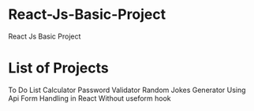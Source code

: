 # React-Js-Basic-Project
React Js Basic Project


# List of Projects
To Do List 
Calculator
Password Validator
Random Jokes Generator Using Api
Form Handling in React Without useform hook
